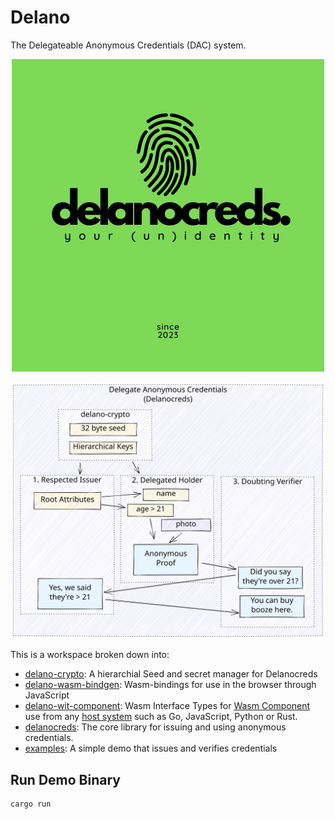 # Delano

The Delegateable Anonymous Credentials (DAC) system.

<!-- Center div -->
<div align="center">

![Logo](1.png)

</div>

![Delano](./dac-flow.svg)

This is a workspace broken down into:

-   [delano-crypto](/crates/delano-crypto/): A hierarchial Seed and secret manager for Delanocreds
-   [delano-wasm-bindgen](/crates/delano-wasm-bindgen/): Wasm-bindings for use in the browser through JavaScript
-   [delano-wit-component](/crates/delano-wit-component/): Wasm Interface Types for [Wasm Component](https://github.com/WebAssembly/component-model) use from any [host system](https://github.com/bytecodealliance/wit-bindgen#host-runtimes-for-components) such as Go, JavaScript, Python or Rust.
-   [delanocreds](/crates/delanocreds/): The core library for issuing and using anonymous credentials.
-   [examples](examples/): A simple demo that issues and verifies credentials

## Run Demo Binary

```bash
cargo run
```
